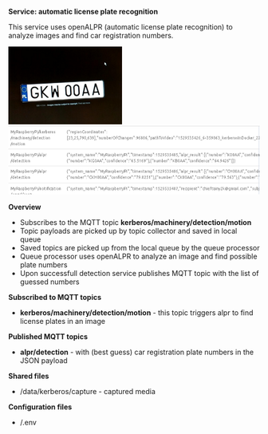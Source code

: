 **Service: automatic license plate recognition**

This service uses openALPR (automatic license plate recognition) to analyze images and find car registration numbers.

![](./docs/images/license-plate-example.png "")
![](./docs/images/alpr-result-topic.png "")
 
**Overview**

* Subscribes to the MQTT topic **kerberos/machinery/detection/motion**
* Topic payloads are picked up by topic collector and saved in local queue
* Saved topics are picked up from the local queue by the queue processor 
* Queue processor uses openALPR to analyze an image and find possible plate numbers
* Upon successfull detection service publishes MQTT topic with the list of guessed numbers


**Subscribed to MQTT topics**

* **kerberos/machinery/detection/motion** - this topic triggers alpr to find license plates in an image  

**Published MQTT topics**

* **alpr/detection** - with (best guess) car registration plate numbers in the JSON payload  

**Shared files**

* /data/kerberos/capture - captured media  

**Configuration files**

* /.env

